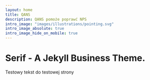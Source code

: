 ```yaml
---
layout: home
title: QANS
description: QANS pomoże poprawć NPS
intro_image: "images/illustrations/pointing.svg"
intro_image_absolute: true
intro_image_hide_on_mobile: true
---
```


# Serif - A Jekyll Business Theme.

Testowy tekst do testowej strony 